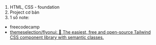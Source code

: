 1. HTML, CSS - foundation 
2. Project cơ bản 
3. 1 số note: 
- freecodecamp
- [themeselection/flyonui: 🚀 The easiest, free and open-source Tailwind CSS component library with semantic classes.](https://github.com/themeselection/flyonui?tab=readme-ov-file)